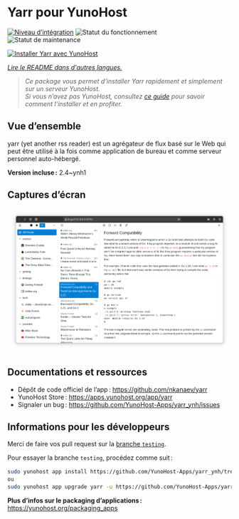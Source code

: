 <!--
Nota bene : ce README est automatiquement généré par <https://github.com/YunoHost/apps/tree/master/tools/readme_generator>
Il NE doit PAS être modifié à la main.
-->

# Yarr pour YunoHost

[![Niveau d’intégration](https://dash.yunohost.org/integration/yarr.svg)](https://dash.yunohost.org/appci/app/yarr) ![Statut du fonctionnement](https://ci-apps.yunohost.org/ci/badges/yarr.status.svg) ![Statut de maintenance](https://ci-apps.yunohost.org/ci/badges/yarr.maintain.svg)

[![Installer Yarr avec YunoHost](https://install-app.yunohost.org/install-with-yunohost.svg)](https://install-app.yunohost.org/?app=yarr)

*[Lire le README dans d'autres langues.](./ALL_README.md)*

> *Ce package vous permet d’installer Yarr rapidement et simplement sur un serveur YunoHost.*  
> *Si vous n’avez pas YunoHost, consultez [ce guide](https://yunohost.org/install) pour savoir comment l’installer et en profiter.*

## Vue d’ensemble

yarr (yet another rss reader) est un agrégateur de flux basé sur le Web qui peut être utilisé à la fois comme application de bureau et comme serveur personnel auto-hébergé.

**Version incluse :** 2.4~ynh1

## Captures d’écran

![Capture d’écran de Yarr](./doc/screenshots/screenshot.png)

## Documentations et ressources

- Dépôt de code officiel de l’app : <https://github.com/nkanaev/yarr>
- YunoHost Store : <https://apps.yunohost.org/app/yarr>
- Signaler un bug : <https://github.com/YunoHost-Apps/yarr_ynh/issues>

## Informations pour les développeurs

Merci de faire vos pull request sur la [branche `testing`](https://github.com/YunoHost-Apps/yarr_ynh/tree/testing).

Pour essayer la branche `testing`, procédez comme suit :

```bash
sudo yunohost app install https://github.com/YunoHost-Apps/yarr_ynh/tree/testing --debug
ou
sudo yunohost app upgrade yarr -u https://github.com/YunoHost-Apps/yarr_ynh/tree/testing --debug
```

**Plus d’infos sur le packaging d’applications :** <https://yunohost.org/packaging_apps>
